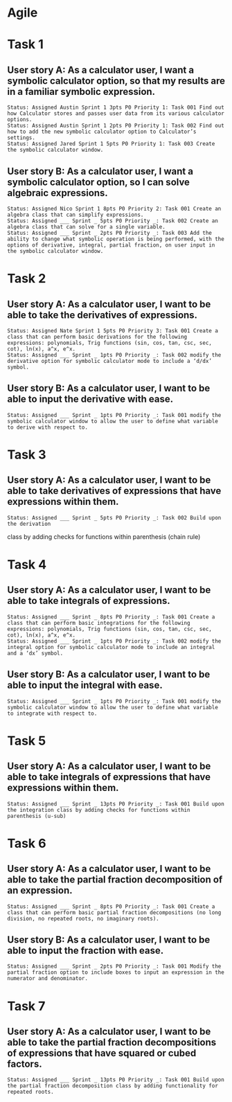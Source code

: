# Agile
# Task 1
## User story A: As a calculator user, I want a symbolic calculator option, so that my results are in a familiar symbolic expression.
	Status: Assigned Austin Sprint 1 3pts P0 Priority 1: Task 001 Find out how Calculator stores and passes user data from its various calculator options.
    Status: Assigned Austin Sprint 1 2pts P0 Priority 1: Task 002 Find out how to add the new symbolic calculator option to Calculator’s settings.
    Status: Assigned Jared Sprint 1 5pts P0 Priority 1: Task 003 Create the symbolic calculator window.
## User story B: As a calculator user, I want a symbolic calculator option, so I can solve algebraic expressions.
    Status: Assigned Nico Sprint 1 8pts P0 Priority 2: Task 001 Create an algebra class that can simplify expressions.
	Status: Assigned ___ Sprint _ 5pts P0 Priority _: Task 002 Create an algebra class that can solve for a single variable.
	Status: Assigned ___ Sprint _ 2pts P0 Priority _: Task 003 Add the ability to change what symbolic operation is being performed, with the options of derivative, integral, partial fraction, on user input in the symbolic calculator window.
# Task 2
## User story A: As a calculator user, I want to be able to take the derivatives of expressions.
    Status: Assigned Nate Sprint 1 5pts P0 Priority 3: Task 001 Create a class that can perform basic derivations for the following expressions: polynomials, Trig functions (sin, cos, tan, csc, sec, cot), ln(x), a^x, e^x.
	Status: Assigned ___ Sprint _ 1pts P0 Priority _: Task 002 modify the derivative option for symbolic calculator mode to include a ‘d/dx’ symbol.
## User story B: As a calculator user, I want to be able to input the derivative with ease.
	Status: Assigned ___ Sprint _ 1pts P0 Priority _: Task 001 modify the symbolic calculator window to allow the user to define what variable to derive with respect to.
# Task 3
## User story A: As a calculator user, I want to be able to take derivatives of expressions that have expressions within them.
	Status: Assigned ___ Sprint _ 5pts P0 Priority _: Task 002 Build upon the derivation
class by adding checks for functions within parenthesis (chain rule)
# Task 4
## User story A: As a calculator user, I want to be able to take integrals of expressions.
    Status: Assigned ___ Sprint _ 8pts P0 Priority _: Task 001 Create a class that can perform basic integrations for the following expressions: polynomials, Trig functions (sin, cos, tan, csc, sec, cot), ln(x), a^x, e^x.
	Status: Assigned ___ Sprint _ 1pts P0 Priority _: Task 002 modify the integral option for symbolic calculator mode to include an integral and a ‘dx’ symbol.
## User story B: As a calculator user, I want to be able to input the integral with ease.
    Status: Assigned ___ Sprint _ 1pts P0 Priority _: Task 001 modify the symbolic calculator window to allow the user to define what variable to integrate with respect to.
# Task 5
## User story A: As a calculator user, I want to be able to take integrals of expressions that have expressions within them.
    Status: Assigned ___ Sprint _ 13pts P0 Priority _: Task 001 Build upon the integration class by adding checks for functions within parenthesis (u-sub)
# Task 6
## User story A: As a calculator user, I want to be able to take the partial fraction decomposition of an expression.
    Status: Assigned ___ Sprint _ 8pts P0 Priority _: Task 001 Create a class that can perform basic partial fraction decompositions (no long division, no repeated roots, no imaginary roots).
## User story B: As a calculator user, I want to be able to input the fraction with ease.
    Status: Assigned ___ Sprint _ 2pts P0 Priority _: Task 001 Modify the partial fraction option to include boxes to input an expression in the numerator and denominator.
# Task 7
## User story A: As a calculator user, I want to be able to take the partial fraction decompositions of expressions that have squared or cubed factors.
    Status: Assigned ___ Sprint _ 13pts P0 Priority _: Task 001 Build upon the partial fraction decomposition class by adding functionality for repeated roots.
